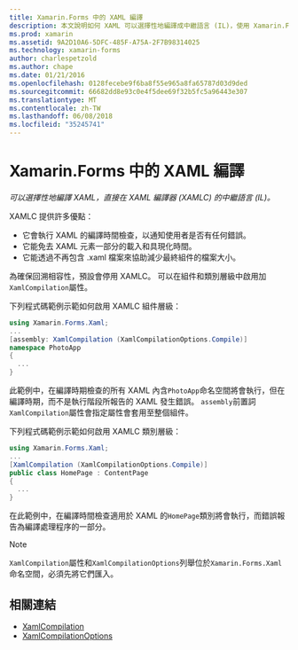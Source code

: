 ```yaml
---
title: Xamarin.Forms 中的 XAML 編譯
description: 本文說明如何 XAML 可以選擇性地編譯成中繼語言 (IL)，使用 Xamarin.Forms XAML 編譯器 (XAMLC) 直接。
ms.prod: xamarin
ms.assetid: 9A2D10A6-5DFC-485F-A75A-2F7B98314025
ms.technology: xamarin-forms
author: charlespetzold
ms.author: chape
ms.date: 01/21/2016
ms.openlocfilehash: 0128fecebe9f6ba8f55e965a8fa65787d03d9ded
ms.sourcegitcommit: 66682dd8e93c0e4f5dee69f32b5fc5a96443e307
ms.translationtype: MT
ms.contentlocale: zh-TW
ms.lasthandoff: 06/08/2018
ms.locfileid: "35245741"
---
```

# <a name="xaml-compilation-in-xamarinforms"></a>Xamarin.Forms 中的 XAML 編譯

_可以選擇性地編譯 XAML，直接在 XAML 編譯器 (XAMLC) 的中繼語言 (IL)。_

XAMLC 提供許多優點：

- 它會執行 XAML 的編譯時間檢查，以通知使用者是否有任何錯誤。
- 它能免去 XAML 元素一部分的載入和具現化時間。
- 它能透過不再包含 .xaml 檔案來協助減少最終組件的檔案大小。

為確保回溯相容性，預設會停用 XAMLC。 可以在組件和類別層級中啟用加`XamlCompilation`屬性。

下列程式碼範例示範如何啟用 XAMLC 組件層級：

```csharp
using Xamarin.Forms.Xaml;
...
[assembly: XamlCompilation (XamlCompilationOptions.Compile)]
namespace PhotoApp
{
  ...
}
```

此範例中，在編譯時期檢查的所有 XAML 內含`PhotoApp`命名空間將會執行，但在編譯時期，而不是執行階段所報告的 XAML 發生錯誤。
`assembly`前置詞`XamlCompilation`屬性會指定屬性會套用至整個組件。

下列程式碼範例示範如何啟用 XAMLC 類別層級：

```csharp
using Xamarin.Forms.Xaml;
...
[XamlCompilation (XamlCompilationOptions.Compile)]
public class HomePage : ContentPage
{
  ...
}
```

在此範例中，在編譯時間檢查適用於 XAML 的`HomePage`類別將會執行，而錯誤報告為編譯處理程序的一部分。

> [!NOTE]
> `XamlCompilation`屬性和`XamlCompilationOptions`列舉位於`Xamarin.Forms.Xaml`命名空間，必須先將它們匯入。


## <a name="related-links"></a>相關連結

- [XamlCompilation](https://developer.xamarin.com/api/type/Xamarin.Forms.Xaml.XamlCompilationAttribute/)
- [XamlCompilationOptions](https://developer.xamarin.com/api/type/Xamarin.Forms.Xaml.XamlCompilationOptions/)
